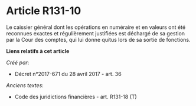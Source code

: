 # Article R131-10

Le caissier général dont les opérations en numéraire et en valeurs ont été reconnues exactes et régulièrement justifiées est
déchargé de sa gestion par la Cour des comptes, qui lui donne quitus lors de sa sortie de fonctions.

**Liens relatifs à cet article**

_Créé par_:

  - Décret n°2017-671 du 28 avril 2017 - art. 36

_Anciens textes_:

  - Code des juridictions financières - art. R131-18 (T)

